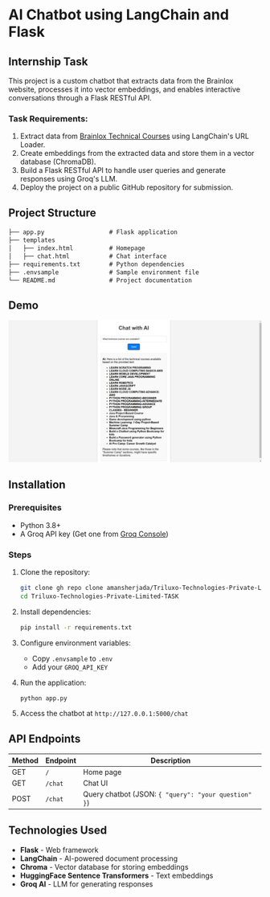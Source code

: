 # AI Chatbot using LangChain and Flask

## Internship Task
This project is a custom chatbot that extracts data from the Brainlox website, processes it into vector embeddings, and enables interactive conversations through a Flask RESTful API.

### Task Requirements:
1. Extract data from [Brainlox Technical Courses](https://brainlox.com/courses/category/technical) using LangChain's URL Loader.
2. Create embeddings from the extracted data and store them in a vector database (ChromaDB).
3. Build a Flask RESTful API to handle user queries and generate responses using Groq's LLM.
4. Deploy the project on a public GitHub repository for submission.


## Project Structure
```
├── app.py                  # Flask application
├── templates
│   ├── index.html          # Homepage
│   ├── chat.html           # Chat interface
├── requirements.txt        # Python dependencies
├── .envsample              # Sample environment file
└── README.md               # Project documentation
```
## Demo
![Image](Demo/image.png)

## Installation
### Prerequisites
- Python 3.8+
- A Groq API key (Get one from [Groq Console](https://console.groq.com/keys))

### Steps
1. Clone the repository:
   ```sh
   git clone gh repo clone amansherjada/Triluxo-Technologies-Private-Limited-TASK
   cd Triluxo-Technologies-Private-Limited-TASK
   ```
2. Install dependencies:
   ```sh
   pip install -r requirements.txt
   ```
3. Configure environment variables:
   - Copy `.envsample` to `.env`
   - Add your `GROQ_API_KEY`

4. Run the application:
   ```sh
   python app.py
   ```
5. Access the chatbot at `http://127.0.0.1:5000/chat`

## API Endpoints
| Method | Endpoint | Description |
|--------|---------|-------------|
| GET    | `/`     | Home page |
| GET    | `/chat` | Chat UI |
| POST   | `/chat` | Query chatbot (JSON: `{ "query": "your question" }`) |

## Technologies Used
- **Flask** - Web framework
- **LangChain** - AI-powered document processing
- **Chroma** - Vector database for storing embeddings
- **HuggingFace Sentence Transformers** - Text embeddings
- **Groq AI** - LLM for generating responses
